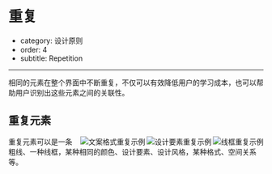 # 重复

- category: 设计原则
- order: 4
- subtitle: Repetition

---

相同的元素在整个界面中不断重复，不仅可以有效降低用户的学习成本，也可以帮助用户识别出这些元素之间的关联性。

## 重复元素

<img class="preview-img" align="right" alt="线框重复示例" src="https://os.alipayobjects.com/rmsportal/SREcKOUMmiWPQNO.png">

<img class="preview-img" align="right" alt="设计要素重复示例" src="https://os.alipayobjects.com/rmsportal/khGUWsTKqxWVNME.png">

<img class="preview-img" align="right" alt="文案格式重复示例" src="https://os.alipayobjects.com/rmsportal/mveDxAdjucdJDll.png">

重复元素可以是一条粗线、一种线框，某种相同的颜色、设计要素、设计风格，某种格式、空间关系等。
